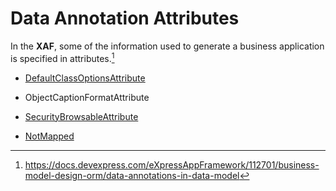 
# Data Annotation Attributes

In the **XAF**, some of the information used to generate a business application is specified in attributes.[^1]

- [DefaultClassOptionsAttribute](DefaultClassOptionsAttribute.md)
- ObjectCaptionFormatAttribute


- [SecurityBrowsableAttribute](Node/SecurityBrowsableAttribute.md)
- [NotMapped](https://learn.microsoft.com/dotnet/api/system.componentmodel.dataannotations.schema.notmappedattribute)




[^1]: https://docs.devexpress.com/eXpressAppFramework/112701/business-model-design-orm/data-annotations-in-data-model